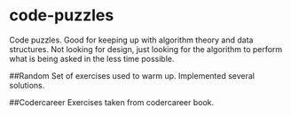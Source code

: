 # code-puzzles
Code puzzles. Good for keeping up with algorithm theory and data structures. Not looking for design, just looking for the algorithm to perform what is being asked in the less time possible.

##Random
Set of exercises used to warm up. Implemented several solutions.

##Codercareer
Exercises taken from codercareer book.


